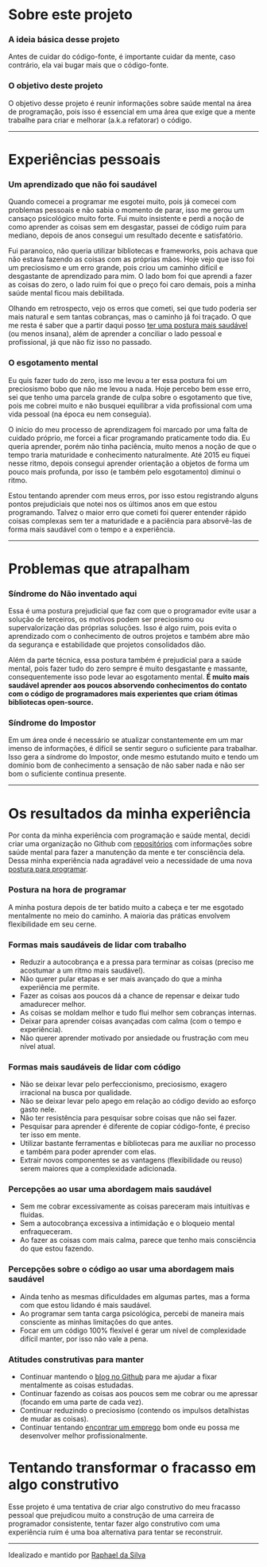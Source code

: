 # Sobre este projeto

### A ideia básica desse projeto

Antes de cuidar do código-fonte, é importante cuidar da mente, caso contrário, ela vai bugar mais que o código-fonte.

### O objetivo deste projeto

O objetivo desse projeto é reunir informações sobre saúde mental na área de programação, pois isso é essencial em uma área que exige que a mente trabalhe para criar e melhorar (a.k.a refatorar) o código.

***

# Experiências pessoais

### Um aprendizado que não foi saudável

Quando comecei a programar me esgotei muito, pois já comecei com problemas pessoais
e não sabia o momento de parar, isso me
gerou um cansaço psicológico muito forte. Fui muito insistente e perdi a noção de
como aprender as coisas sem em desgastar, passei de código ruim para mediano, depois
de anos consegui um resultado decente e satisfatório.

Fui paranoico, não queria utilizar bibliotecas e frameworks, pois achava que não estava
fazendo as coisas com as próprias mãos. Hoje vejo que isso foi um preciosismo e um erro grande, pois criou um caminho difícil e desgastante de aprendizado para mim. O lado bom
foi que aprendi a fazer as coisas do zero, o lado ruim foi que o preço foi caro demais, pois
a minha saúde mental ficou mais debilitada.

Olhando em retrospecto, vejo os erros que cometi, sei que tudo poderia ser mais natural e
sem tantas cobranças, mas o caminho já foi traçado. O que me resta é saber que a partir 
daqui posso [ter uma postura mais saudável](https://github.com/raphael-da-silva/postura-na-hora-de-programar) (ou menos insana), além de aprender a
conciliar o lado pessoal e profissional, já que não fiz isso no passado.

### O esgotamento mental

Eu quis fazer tudo do zero, isso me levou a ter essa postura foi um preciosismo bobo que
não me levou a nada. Hoje percebo bem esse erro, sei que tenho uma parcela grande de
culpa sobre o esgotamento que tive, pois me cobrei muito e não busquei equilibrar a vida
profissional com uma vida pessoal (na época eu nem conseguia).

O início do meu processo de aprendizagem foi marcado por uma falta de cuidado próprio,
me forcei a ficar programando praticamente todo dia. Eu queria aprender, porém não
tinha paciência, muito menos a noção de que o tempo traria maturidade e conhecimento
naturalmente. Até 2015 eu fiquei nesse ritmo, depois consegui aprender orientação a
objetos de forma um pouco mais profunda, por isso (e também pelo esgotamento) diminui
o ritmo.

Estou tentando aprender com meus erros, por isso estou registrando alguns pontos
prejudiciais que notei nos os últimos anos em que estou programando. Talvez o maior
erro que cometi foi querer entender rápido coisas complexas sem ter a maturidade e a
paciência para absorvê-las de forma mais saudável com o tempo e a experiência.

***

# Problemas que atrapalham

### Síndrome do Não inventado aqui

Essa é uma postura prejudicial que faz com que o programador evite usar a solução de terceiros, os motivos podem ser preciosismo ou supervalorização das próprias soluções. Isso é algo ruim, pois evita o aprendizado com o conhecimento de outros projetos e também abre mão da segurança e estabilidade que projetos consolidados dão.

Além da parte técnica, essa postura também é prejudicial para a saúde mental, pois fazer tudo do zero sempre é muito desgastante e massante, consequentemente isso pode levar ao esgotamento mental. **É muito mais saudável aprender aos poucos absorvendo conhecimentos do contato com o código de programadores mais experientes que criam ótimas bibliotecas open-source.**

### Síndrome do Impostor

Em um área onde é necessário se atualizar constantemente em um mar imenso de informações, é difícil se sentir seguro o suficiente para trabalhar. Isso gera a síndrome do Impostor, onde mesmo estutando muito e tendo um domínio bom de conhecimento a sensação de não saber nada e não ser bom o suficiente continua presente. 

***

# Os resultados da minha experiência

Por conta da minha experiência com programação e saúde mental, decidi criar uma organização no Github com [repositórios](https://github.com/programador-cansado) com informações sobre saúde mental para fazer a manutenção da mente e ter consciência dela. Dessa minha experiência nada agradável veio a necessidade de uma nova [postura para programar](https://github.com/raphael-da-silva/postura-na-hora-de-programar).

### Postura na hora de programar

A minha postura depois de ter batido muito a cabeça e ter me esgotado mentalmente no meio do caminho. A maioria das práticas envolvem flexibilidade em seu cerne.

### Formas mais saudáveis de lidar com trabalho

* Reduzir a autocobrança e a pressa para terminar as coisas (preciso me acostumar a um ritmo mais saudável).
* Não querer pular etapas e ser mais avançado do que a minha experiência me permite.
* Fazer as coisas aos poucos dá a chance de repensar e deixar tudo amadurecer melhor.
* As coisas se moldam melhor e tudo flui melhor sem cobranças internas.
* Deixar para aprender coisas avançadas com calma (com o tempo e experiência).
* Não querer aprender motivado por ansiedade ou frustração com meu nível atual.

### Formas mais saudáveis de lidar com código

* Não se deixar levar pelo perfeccionismo, preciosismo, exagero irracional na busca por qualidade.
* Não se deixar levar pelo apego em relação ao código devido ao esforço gasto nele.
* Não ter resistência para pesquisar sobre coisas que não sei fazer.
* Pesquisar para aprender é diferente de copiar código-fonte, é preciso ter isso em mente.
* Utilizar bastante ferramentas e bibliotecas para me auxíliar no processo e também para poder aprender com elas.
* Extrair novos componentes se as vantagens (flexibilidade ou reuso) serem maiores que a complexidade adicionada.

### Percepções ao usar uma abordagem mais saudável

* Sem me cobrar excessivamente as coisas pareceram mais intuitívas e fluidas.
* Sem a autocobrança excessiva a intimidação e o bloqueio mental enfraqueceram.
* Ao fazer as coisas com mais calma, parece que tenho mais consciência do que estou fazendo.

### Percepções sobre o código ao usar uma abordagem mais saudável

* Ainda tenho as mesmas dificuldades em algumas partes, mas a forma com que estou lidando é mais saudável.
* Ao programar sem tanta carga psicológica, percebi de maneira mais consciente as minhas limitações do que antes.
* Focar em um código 100% flexível é gerar um nível de complexidade difícil manter, por isso não vale a pena.

### Atitudes construtivas para manter

* Continuar mantendo o [blog no Github](https://raphael-da-silva.github.io/) para me ajudar a fixar mentalmente as coisas estudadas.
* Continuar fazendo as coisas aos poucos sem me cobrar ou me apressar (focando em uma parte de cada vez).
* Continuar reduzindo o preciosismo (contendo os impulsos detalhistas de mudar as coisas).
* Continuar tentando [encontrar um emprego](https://github.com/raphael-da-silva/curriculo) bom onde eu possa me desenvolver melhor profissionalmente.

# Tentando transformar o fracasso em algo construtivo

Esse projeto é uma tentativa de criar algo construtivo do meu fracasso pessoal que prejudicou muito a construção
de uma carreira de programador consistente, tentar fazer algo construtivo com uma experiência ruim é uma boa alternativa para tentar se reconstruir.

***

Idealizado e mantido por [Raphael da Silva](https://github.com/raphael-da-silva)
